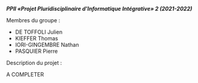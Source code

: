 _**PPII «Projet Pluridisciplinaire d'Informatique Intégrative» 2 (2021-2022)**_

Membres du groupe :
- DE TOFFOLI Julien
- KIEFFER Thomas
- IORI-GINGEMBRE Nathan
- PASQUIER Pierre

Description du projet :

A COMPLETER
